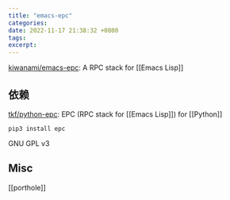 ```yaml
---
title: "emacs-epc"
categories: 
date: 2022-11-17 21:38:32 +0800
tags: 
excerpt: 
---
```




[kiwanami/emacs-epc](https://github.com/kiwanami/emacs-epc): A RPC stack for [[Emacs Lisp]]


## 依赖

[tkf/python-epc](https://github.com/tkf/python-epc): EPC (RPC stack for [[Emacs Lisp]]) for [[Python]]

```shell
pip3 install epc
```


GNU GPL v3



## Misc

[[porthole]]










